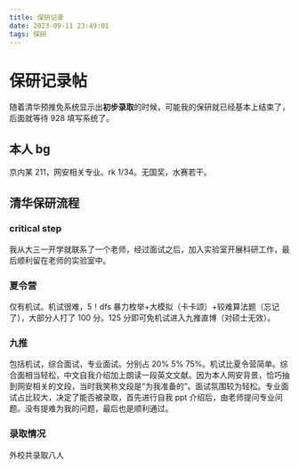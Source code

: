 ```yaml
---
title: 保研记录
date: 2023-09-11 23:49:01
tags: 保研
---
```


# 保研记录帖

随着清华预推免系统显示出**初步录取**的时候，可能我的保研就已经基本上结束了，后面就等待 928 填写系统了。

## 本人 bg

京内某 211，网安相关专业。rk 1/34。无国奖，水赛若干。

## 清华保研流程

### critical step

我从大三一开学就联系了一个老师，经过面试之后，加入实验室开展科研工作，最后顺利留在老师的实验室中。

### 夏令营

仅有机试。机试很难，5！dfs 暴力枚举+大模拟（卡卡颂）+较难算法题（忘记了），大部分人打了 100 分。125 分即可免机试进入九推直博（对硕士无效）。

### 九推

包括机试，综合面试，专业面试。分别占 20% 5% 75%。机试比夏令营简单。综合面相当轻松，中文自我介绍加上朗读一段英文文献。因为本人网安背景，恰巧抽到网安相关的文段，当时我笑称文段是“为我准备的”。面试氛围较为轻松。专业面试占比较大，决定了能否被录取，首先进行自我 ppt 介绍后，由老师提问专业问题。没有提难为我的问题，最后也是顺利通过。

### 录取情况

外校共录取八人
